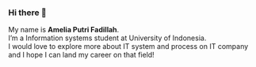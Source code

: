 ### Hi there 👋
My name is **Amelia Putri Fadillah**.\
I’m a Information systems student at University of Indonesia.\
I would love to explore more about IT system and process on IT company and I hope I can land my career on that field!
